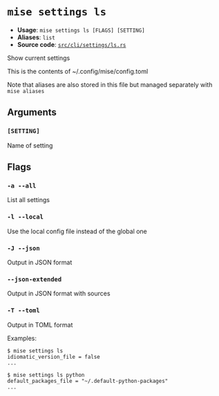 # `mise settings ls`

- **Usage**: `mise settings ls [FLAGS] [SETTING]`
- **Aliases**: `list`
- **Source code**: [`src/cli/settings/ls.rs`](https://github.com/jdx/mise/blob/main/src/cli/settings/ls.rs)

Show current settings

This is the contents of ~/.config/mise/config.toml

Note that aliases are also stored in this file
but managed separately with `mise aliases`

## Arguments

### `[SETTING]`

Name of setting

## Flags

### `-a --all`

List all settings

### `-l --local`

Use the local config file instead of the global one

### `-J --json`

Output in JSON format

### `--json-extended`

Output in JSON format with sources

### `-T --toml`

Output in TOML format

Examples:

```
$ mise settings ls
idiomatic_version_file = false
...

$ mise settings ls python
default_packages_file = "~/.default-python-packages"
...
```
